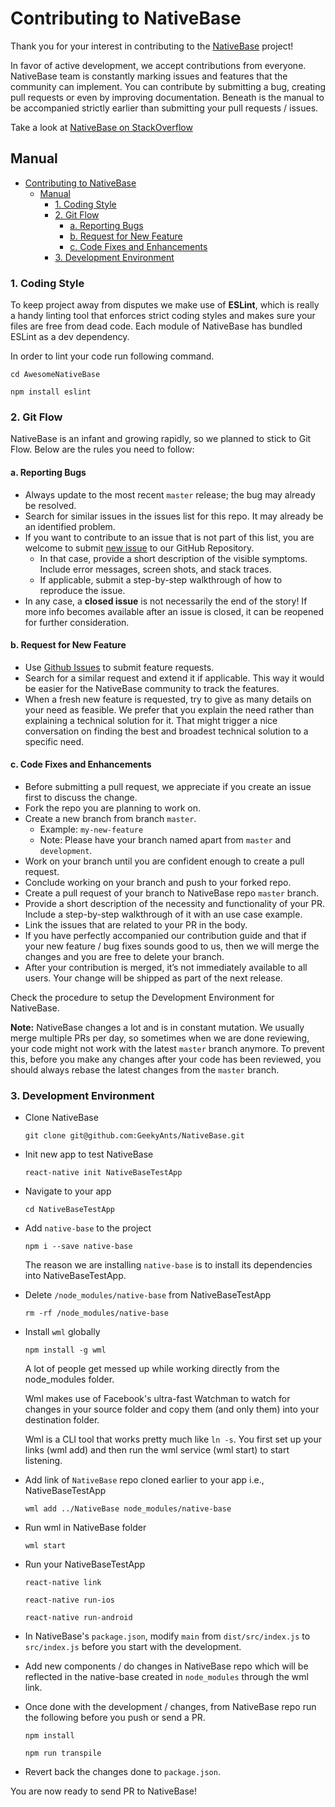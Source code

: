 
# Contributing to NativeBase

Thank you for your interest in contributing to the [NativeBase](http://nativebase.io/) project!

In favor of active development, we accept contributions from everyone. NativeBase team is constantly marking issues and features that the community can implement. You can contribute by submitting a bug, creating pull requests or even by improving documentation. Beneath is the manual to be accompanied strictly earlier than submitting your pull requests / issues.

Take a look at [NativeBase on StackOverflow](http://stackoverflow.com/questions/tagged/native-base)


## Manual

- [Contributing to NativeBase](#contributing-to-nativebase)
	- [Manual](#manual)
		- [1. Coding Style](#1-coding-style)
		- [2. Git Flow](#2-git-flow)
			- [a. Reporting Bugs](#a-reporting-bugs)
			- [b. Request for New Feature](#b-request-for-new-feature)
			- [c. Code Fixes and Enhancements](#c-code-fixes-and-enhancements)
		- [3. Development Environment](#3-development-environment)


### 1. Coding Style

To keep project away from disputes we make use of **ESLint**, which is really a handy linting tool that enforces strict coding styles and makes sure your files are free from dead code. Each module of NativeBase has bundled ESLint as a dev dependency.

In order to lint your code run following command. 

```
cd AwesomeNativeBase

npm install eslint
```


### 2. Git Flow

NativeBase is an infant and growing rapidly, so we planned to stick to Git Flow. Below are the rules you need to follow:

#### a. Reporting Bugs

-	Always update to the most recent `master` release; the bug may already be resolved.
-	Search for similar issues in the issues list for this repo. It may already be an identified problem.
-	If you want to contribute to an issue that is not part of this list, you are welcome to submit [new issue](https://github.com/GeekyAnts/NativeBase/issues/new) to our GitHub Repository.
	-	In that case, provide a short description of the visible symptoms. Include error messages, screen shots, and stack traces.
	-	If applicable, submit a step-by-step walkthrough of how to reproduce the issue.
-	In any case, a **closed issue** is not necessarily the end of the story! If more info becomes available after an issue is closed, it can be reopened for further consideration.


#### b. Request for New Feature

-	Use [Github Issues](https://github.com/GeekyAnts/NativeBase/issues) to submit feature requests.
-	Search for a similar request and extend it if applicable. This way it would be easier for the NativeBase community to track the features.
-	When a fresh new feature is requested, try to give as many details on your need as feasible. We prefer that you explain the need rather than explaining a technical solution for it. That might trigger a nice conversation on finding the best and broadest technical solution to a specific need.


#### c. Code Fixes and Enhancements

-	Before submitting a pull request, we appreciate if you create an issue first to discuss the change.
-	Fork the repo you are planning to work on.
-	Create a new branch from branch `master`.
    -  Example: `my-new-feature`
    -  Note: Please have your branch named apart from `master` and `development`.
-	Work on your branch until you are confident enough to create a pull request.
-	Conclude working on your branch and push to your forked repo.
-	Create a pull request of your branch to NativeBase repo `master` branch.
-	Provide a short description of the necessity and functionality of your PR. Include a step-by-step walkthrough of it with an use case example.
-	Link the issues that are related to your PR in the body.
-	If you have perfectly accompanied our contribution guide and that if your new feature / bug fixes sounds good to us, then we will merge the changes and you are free to delete your branch.
-	After your contribution is merged, it’s not immediately available to all users. Your change will be shipped as part of the next release.

Check the procedure to setup the Development Environment for NativeBase.

**Note:** NativeBase changes a lot and is in constant mutation. We usually merge multiple PRs per day, so sometimes when we are done reviewing, your code might not work with the latest `master` branch anymore. To prevent this, before you make any changes after your code has been reviewed, you should always rebase the latest changes from the `master` branch.


### 3. Development Environment

-	Clone NativeBase

	```
	git clone git@github.com:GeekyAnts/NativeBase.git
	```
  
-	Init new app to test NativeBase
  
	```
	react-native init NativeBaseTestApp
	```
  
-	Navigate to your app

	```
	cd NativeBaseTestApp
	```
   
-	Add `native-base` to the project
  
	```
	npm i --save native-base
	```

	The reason we are installing `native-base` is to install its dependencies into NativeBaseTestApp.
  
-	Delete `/node_modules/native-base` from NativeBaseTestApp
  
	```
	rm -rf /node_modules/native-base
	```
  
-	Install `wml` globally
  	
  	```
	npm install -g wml
	```
	
	A lot of people get messed up while working directly from the node_modules folder.

	Wml makes use of Facebook's ultra-fast Watchman to watch for changes in your source folder and copy them (and only them) into your destination folder.

	Wml is a CLI tool that works pretty much like `ln -s`. You first set up your links (wml add) and then run the wml service (wml start) to start listening.
  
-	Add link of `NativeBase` repo cloned earlier to your app i.e., NativeBaseTestApp
   
	```
	wml add ../NativeBase node_modules/native-base
	```
   
-	Run wml in NativeBase folder
  
	```
	wml start
	```
  
-	Run your NativeBaseTestApp
  
	```
	react-native link

	react-native run-ios

	react-native run-android
	```
  
-	In NativeBase's `package.json`, modify `main` from `dist/src/index.js` to `src/index.js` before you start with the development.

-	Add new components / do changes in NativeBase repo which will be reflected in the native-base created in `node_modules` through the wml link.

-	Once done with the development / changes, from NativeBase repo run the following before you push or send a PR.
  
	```
	npm install

	npm run transpile
	```
  
-	Revert back the changes done to `package.json`.

You are now ready to send PR to NativeBase!




